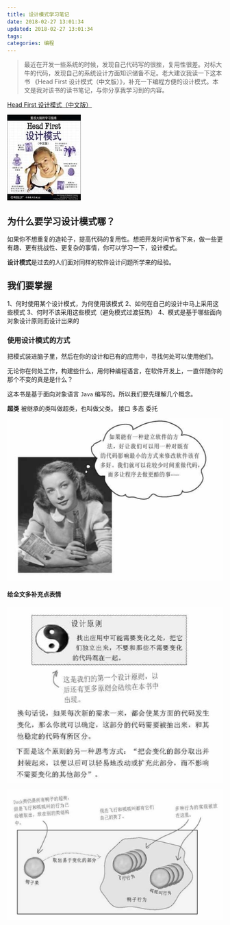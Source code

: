 ```yaml
---
title: 设计模式学习笔记
date: 2018-02-27 13:01:34
updated: 2018-02-27 13:01:34
tags:
categories: 编程
---
```


> 最近在开发一些系统的时候，发现自己代码写的很挫，复用性很差。对标大牛的代码，发现自己的系统设计方面知识储备不足。老大建议我读一下这本书 《Head First 设计模式（中文版）》，补充一下编程方便的设计模式。本文是我对该书的读书笔记，与你分享我学习到的内容。

[Head First 设计模式（中文版）](https://book.douban.com/subject/2243615/)

![](/media/15197078096255.jpg)

## 为什么要学习设计模式哪？
如果你不想重复的造轮子，提高代码的复用性。想把开发时间节省下来，做一些更有趣、更有挑战性、更复杂的事情，你可以学习一下，设计模式。

**设计模式**是过去的人们面对同样的软件设计问题所学来的经验。

## 我们要掌握

1、何时使用某个设计模式，为何使用该模式
2、如何在自己的设计中马上采用这些模式
3、何时不该采用这些模式（避免模式过渡狂热）
4、模式是基于哪些面向对象设计原则而设计出来的

### 使用设计模式的方式

把模式装进脑子里，然后在你的设计和已有的应用中，寻找何处可以使用他们。

无论你在何处工作，构建些什么，用何种编程语言，在软件开发上，一直伴随你的那个不变的真是是什么？

这本书是基于面向对象语言 `Java` 编写的。所以我们要先理解几个概念。

**超类** 被继承的类叫做超类，也叫做父类。
接口
多态
委托

![WX20180228-130542@2x](/media/WX20180228-130542@2x.png)




####  给全文多补充点表情

![](/media/15197948474171.jpg)



![](/media/15197950025818.jpg)


